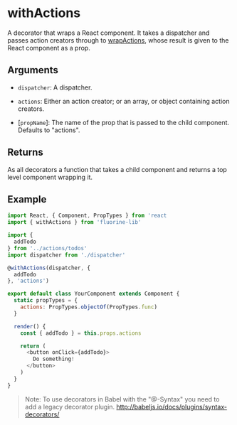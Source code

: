 # withActions

A decorator that wraps a React component. It takes a dispatcher and
passes action creators through to [wrapActions](wrapActions.md), whose
result is given to the React component as a prop.

## Arguments

- `dispatcher`: A dispatcher.

- `actions`: Either an action creator; or an array, or object containing
  action creators.

- [`propName`]: The name of the prop that is passed to the child component.
  Defaults to "actions".

## Returns

As all decorators a function that takes a child component and returns a
top level component wrapping it.

## Example

```js
import React, { Component, PropTypes } from 'react
import { withActions } from 'fluorine-lib'

import {
  addTodo
} from '../actions/todos'
import dispatcher from './dispatcher'

@withActions(dispatcher, {
  addTodo
}, 'actions')

export default class YourComponent extends Component {
  static propTypes = {
    actions: PropTypes.objectOf(PropTypes.func)
  }

  render() {
    const { addTodo } = this.props.actions

    return (
      <button onClick={addTodo}>
        Do something!
      </button>
    )
  }
}
```

> Note: To use decorators in Babel with the "@-Syntax" you need to add a
> legacy decorator plugin. http://babeljs.io/docs/plugins/syntax-decorators/

